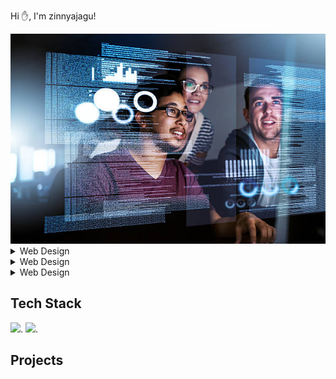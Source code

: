  Hi ✋, I'm zinnyajagu!
 
 <img src="./tech 2.jpg" width="100%" height="30%">



<details> 
<summary>Web Design</summary>
<P>
  hhhhhhhh
</P>
</details>

<details> 
<summary>Web Design</summary>
<P>
  hhhhhhhh
</P>
</details>

<details> 
<summary>Web Design</summary>
<P>
  hhhhhhhh
</P>
</details>

## Tech Stack
![](https://img.shields.io/badge/web2.0-Html5-orange).
![](https://img.shields.io/badge/web2.0-CSS-red).


## Projects





